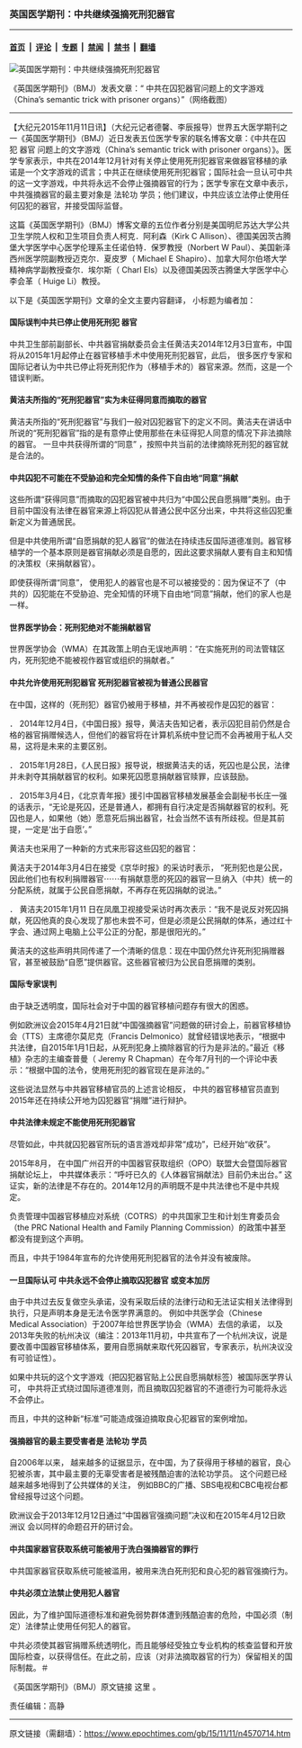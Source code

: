 ### 英国医学期刊：中共继续强摘死刑犯器官

---

#### [首页](../../../..?n4570714) &nbsp;|&nbsp; [评论](../../../../../epoch-comment?n4570714) &nbsp;|&nbsp; [专题](../../../../../epoch-special?n4570714) &nbsp;|&nbsp; [禁闻](../../../../../epoch-news?n4570714) &nbsp;|&nbsp; [禁书](../../../../../books?n4570714) &nbsp;|&nbsp; [翻墙](https://github.com/gfw-breaker/nogfw/blob/master/README.md?n4570714)


<div><img alt="英国医学期刊：中共继续强摘死刑犯器官" class="attachment-djy_600_400 size-djy_600_400 wp-post-image" src="https://i.epochtimes.com/assets/uploads/2015/11/1511101904342192-600x400.jpg"/>
<div class="caption">
 <p>
  《英国医学期刊》（BMJ）发表文章：“ 中共在囚犯器官问题上的文字游戏（China’s semantic trick with prisoner organs）”（网络截图）
 </p>
</div></div><hr/><div class="post_content" id="artbody" itemprop="articleBody">
 <!-- article content begin -->
 <p>
  【大纪元2015年11月11日讯】（大纪元记者德馨、李辰报导）世界五大医学期刊之一《英国医学期刊》（BMJ）近日发表五位医学专家的联名博客文章：《中共在囚犯
  <ok href="https://www.epochtimes.com/gb/tag/%E5%99%A8%E5%AE%98.html">
   器官
  </ok>
  问题上的文字游戏（China’s semantic trick with prisoner organs）》。医学专家表示，中共在2014年12月针对有关停止使用死刑犯器官来做器官移植的承诺是一个文字游戏的谎言；中共正在继续使用死刑犯器官；国际社会一旦认可中共的这一文字游戏，中共将永远不会停止强摘器官的行为；医学专家在文章中表示，中共强摘器官的最主要对象是
  <ok href="https://www.epochtimes.com/gb/tag/%E6%B3%95%E8%BD%AE%E5%8A%9F.html">
   法轮功
  </ok>
  学员；他们建议，中共应该立法停止使用任何囚犯的器官，并接受国际监督。
 </p>
 <p>
  这篇《英国医学期刊》（BMJ）博客文章的五位作者分别是美国明尼苏达大学公共卫生学院人权和卫生项目负责人柯克．阿利森（Kirk C Allison）、德国美因茨古腾堡大学医学中心医学伦理系主任诺伯特．保罗教授（Norbert W Paul）、美国新泽西州医学院副教授迈克尔．夏皮罗（ Michael E Shapiro）、加拿大阿尔伯塔大学精神病学副教授查尔．埃尔斯（ Charl Els）以及德国美因茨古腾堡大学医学中心李会革（ Huige Li）教授。
 </p>
 <p>
  以下是《英国医学期刊》文章的全文主要内容翻译， 小标题为编者加：
 </p>
 <p>
  <h4>
   国际误判中共已停止使用死刑犯
   <ok href="https://www.epochtimes.com/gb/tag/%E5%99%A8%E5%AE%98.html">
    器官
   </ok>
  </h4>
  <p>
   中共卫生部前副部长、中共器官捐献委员会主任黄洁夫2014年12月3日宣布，中国将从2015年1月起停止在器官移植手术中使用死刑犯器官，此后， 很多医疗专家和国际记者认为中共已停止将死刑犯作为（移植手术的）器官来源。然而，这是一个错误判断。
  </p>
  <p>
   <h4>
    黄洁夫所指的“死刑犯器官”实为未征得同意而摘取的器官
   </h4>
   <p>
    黄洁夫所指的“死刑犯器官”与我们一般对囚犯器官下的定义不同。黄洁夫在讲话中所说的“死刑犯器官”指的是有意停止使用那些在未征得犯人同意的情况下非法摘除的器官。 一旦中共获得所谓的“同意” ，按照中共当前的法律摘除死刑犯的器官就是合法的。
   </p>
   <p>
    <h4>
     中共囚犯不可能在不受胁迫和完全知情的条件下自由地“同意”捐献
    </h4>
    <p>
     这些所谓“获得同意”而摘取的囚犯器官被中共归为“中国公民自愿捐赠”类别。由于目前中国没有法律在器官来源上将囚犯从普通公民中区分出来，中共将这些囚犯重新定义为普通居民。
    </p>
    <p>
     但是中共使用所谓“自愿捐献的犯人器官”的做法在持续违反国际道德准则。器官移植学的一个基本原则是器官捐献必须是自愿的，因此这要求捐献人要有自主和知情的决策权（来捐献器官）。
    </p>
    <p>
     即使获得所谓“同意”， 使用犯人的器官也是不可以被接受的：因为保证不了（中共的）囚犯能在不受胁迫、完全知情的环境下自由地“同意”捐献，他们的家人也是一样。
    </p>
    <p>
     <h4>
      世界医学协会：死刑犯绝对不能捐献器官
     </h4>
     <p>
      世界医学协会（WMA）在其政策上明白无误地声明：“在实施死刑的司法管辖区内，死刑犯绝不能被视作器官或组织的捐献者。”
     </p>
     <p>
      <h4>
       中共允许使用死刑犯器官  死刑犯器官被视为普通公民器官
      </h4>
      <p>
       在中国，这样的（死刑犯）器官仍被用于移植，并不再被视作是囚犯的器官：
      </p>
      <p>
       ． 2014年12月4日，《中国日报》报导，黄洁夫告知记者，表示囚犯目前仍然是合格的器官捐赠候选人，但他们的器官将在计算机系统中登记而不会再被用于私人交易，这将是未来的主要区别。
      </p>
      <p>
       ． 2015年1月28日，《人民日报》报导说，根据黄洁夫的话，死囚也是公民，法律并未剥夺其捐献器官的权利。如果死囚愿意捐献器官赎罪，应该鼓励。
      </p>
      <p>
       ． 2015年3月4日，《北京青年报》援引中国器官移植发展基金会副秘书长庄一强的话表示，“无论是死囚，还是普通人，都拥有自行决定是否捐献器官的权利。死囚也是人，如果他（她）愿意死后捐出器官，社会当然不该有所歧视。但是其前提，一定是‘出于自愿’。”
      </p>
      <p>
       黄洁夫也采用了一种新的方式来形容这些囚犯的器官：
      </p>
      <p>
       黄洁夫于2014年3月4日在接受《京华时报》的采访时表示， “死刑犯也是公民，因此他们也有权利捐赠器官⋯⋯有捐献意愿的死囚的器官一旦纳入（中共）统一的分配系统，就属于公民自愿捐献，不再存在死囚捐献的说法。”
      </p>
      <p>
       ． 黄洁夫2015年1月11 日在凤凰卫视接受采访时再次表示：“我不是说反对死囚捐献，死囚他真的良心发现了那也未尝不可，但是必须是公民捐献的体系，通过红十字会、通过网上电脑上公平公正的分配，那是很阳光的。”
      </p>
      <p>
       黄洁夫的这些声明共同传递了一个清晰的信息：现在中国仍然允许死刑犯捐赠器官，甚至被鼓励“自愿”提供器官。这些器官被归为公民自愿捐赠的类别。
      </p>
      <p>
       <h4>
        国际专家误判
       </h4>
       <p>
        由于缺乏透明度，国际社会对于中国的器官移植问题存有很大的困惑。
       </p>
       <p>
        例如欧洲议会2015年4月21日就“中国强摘器官”问题做的研讨会上，前器官移植协会（TTS）主席德尔莫尼克（Francis Delmonico）就曾经错误地表示，“根据中共法律，自2015年1月1日起，从死刑犯身上摘除器官的行为是非法的。”最近《移植》杂志的主编查普曼（ Jeremy R Chapman）在今年7月刊的一个评论中表示：“根据中国的法令，使用死刑犯的器官现在是非法的。”
       </p>
       <p>
        这些说法显然与中共器官移植官员的上述言论相反， 中共的器官移植官员直到2015年还在持续公开地为囚犯器官“捐赠”进行辩护。
       </p>
       <p>
        <h4>
         中共法律未规定不能使用死刑犯器官
        </h4>
        <p>
         尽管如此，中共就囚犯器官所玩的语言游戏却非常“成功”，已经开始“收获”。
        </p>
        <p>
         2015年8月， 在中国广州召开的中国器官获取组织（OPO）联盟大会暨国际器官捐献论坛上， 中共媒体表示：“呼吁已久的《人体器官捐献法》目前仍未出台。” 这证实，新的法律是不存在的。2014年12月的声明既不是中共法律也不是中共规定。
        </p>
        <p>
         负责管理中国器官移植应对系统（COTRS）的中共国家卫生和计划生育委员会（the PRC National Health and Family Planning Commission）的政策中甚至都没有提到这个声明。
        </p>
        <p>
         而且，中共于1984年宣布的允许使用死刑犯器官的法令并没有被废除。
        </p>
        <p>
         <h4>
          一旦国际认可  中共永远不会停止摘取囚犯器官  或变本加厉
         </h4>
         <p>
          由于中共过去反复做空头承诺，没有采取后续的法律行动和无法证实相关法律得到执行，只是声明本身是无法令医学界满意的。 例如中共医学会（Chinese Medical Association）于2007年给世界医学协会（WMA）去信的承诺， 以及2013年失败的杭州决议（编注：2013年11月初，中共宣布了一个杭州决议，说是要改善中­国器官移植体系，要用自愿捐献来取代死囚器官，专家表示，杭州决议没有可验证性）。
         </p>
         <p>
          如果中共玩的这个文字游戏（把囚犯器官贴上公民自愿捐献标签）被国际医学界认可， 中共将正式绕过国际道德准则，而且摘取囚犯器官的不道德行为可能将永远不会停止。
         </p>
         <p>
          而且，中共的这种新“标准”可能造成强迫摘取良心犯器官的案例增加。
         </p>
         <p>
          <h4>
           强摘器官的最主要受害者是
           <ok href="https://www.epochtimes.com/gb/tag/%E6%B3%95%E8%BD%AE%E5%8A%9F.html">
            法轮功
           </ok>
           学员
          </h4>
          <p>
           自2006年以来， 越来越多的证据显示，在中国，为了获得用于移植的器官，良心犯被杀害，其中最主要的无辜受害者是被残酷迫害的法轮功学员。 这个问题已经越来越多地得到了公共媒体的关注， 例如BBC的广播、SBS电视和CBC电视台都曾经报导过这个问题。
          </p>
          <p>
           欧洲议会于2013年12月12日通过“中国器官强摘问题”决议和在2015年4月12日欧洲议 会以同样的命题召开的研讨会。
          </p>
          <p>
           <h4>
            中共国家器官获取系统可能被用于洗白强摘器官的罪行
           </h4>
           <p>
            中共国家器官获取系统可能被滥用，被用来洗白死刑犯和良心犯的器官强摘行为。
           </p>
           <p>
            <h4>
             中共必须立法禁止使用犯人器官
            </h4>
            <p>
             因此，为了维护国际道德标准和避免弱势群体遭到残酷迫害的危险，中国必须（制定）法律禁止使用任何犯人的器官。
            </p>
            <p>
             中共必须使其器官捐赠系统透明化，而且能够经受独立专业机构的核查监督和开放国际检查，以获得信任。在此之前，应该（对非法摘取器官的行为）保留相关的国际制裁。＃
            </p>
            <p>
             《英国医学期刊》（BMJ）原文链接
             <ok href="http://blogs.bmj.com/bmj/2015/10/08/chinas-semantic-trick-with-prisoner-organs/">
              这里
             </ok>
             。
            </p>
            <p>
             责任编辑：高静
            </p>
            <!-- article content end -->
            <div id="below_article_ad">
            </div>
           </p>
          </p>
         </p>
        </p>
       </p>
      </p>
     </p>
    </p>
   </p>
  </p>
 </p>
</div>


---

原文链接（需翻墙）：https://www.epochtimes.com/gb/15/11/11/n4570714.htm